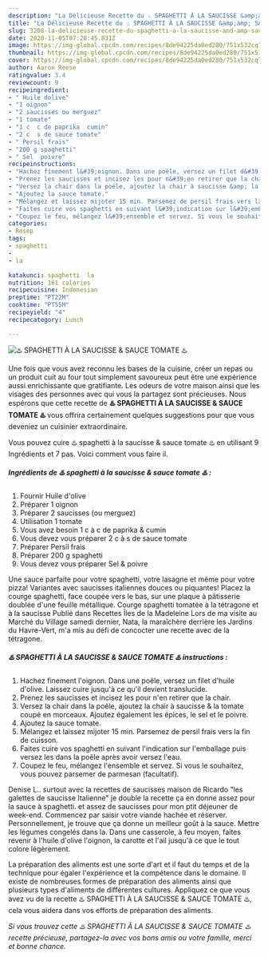 ```yaml
---
description: "La Délicieuse Recette du ♨️ SPAGHETTI À LA SAUCISSE &amp;amp; SAUCE TOMATE ♨️"
title: "La Délicieuse Recette du ♨️ SPAGHETTI À LA SAUCISSE &amp;amp; SAUCE TOMATE ♨️"
slug: 3208-la-delicieuse-recette-du-spaghetti-a-la-saucisse-and-amp-sauce-tomate
date: 2020-11-05T07:20:45.831Z
image: https://img-global.cpcdn.com/recipes/8de94225da0ed280/751x532cq70/♨️-spaghetti-a-la-saucisse-sauce-tomate-♨️-photo-principale-de-la-recette.jpg
thumbnail: https://img-global.cpcdn.com/recipes/8de94225da0ed280/751x532cq70/♨️-spaghetti-a-la-saucisse-sauce-tomate-♨️-photo-principale-de-la-recette.jpg
cover: https://img-global.cpcdn.com/recipes/8de94225da0ed280/751x532cq70/♨️-spaghetti-a-la-saucisse-sauce-tomate-♨️-photo-principale-de-la-recette.jpg
author: Aaron Reese
ratingvalue: 3.4
reviewcount: 9
recipeingredient:
- " Huile dolive"
- "1 oignon"
- "2 saucisses ou merguez"
- "1 tomate"
- "1 c  c de paprika  cumin"
- "2 c  s de sauce tomate"
- " Persil frais"
- "200 g spaghetti"
- " Sel  poivre"
recipeinstructions:
- "Hachez finement l&#39;oignon. Dans une poêle, versez un filet d&#39;huile d&#39;olive. Laissez cuire jusqu&#39;à ce qu&#39;il devient translucide."
- "Prenez les saucisses et incisez les pour n&#39;en retirer que la chair."
- "Versez la chair dans la poêle, ajoutez la chair à saucisse &amp; la tomate coupé en morceaux. Ajoutez également les épices, le sel et le poivre."
- "Ajoutez la sauce tomate."
- "Mélangez et laissez mijoter 15 min. Parsemez de persil frais vers la fin de cuisson."
- "Faites cuire vos spaghetti en suivant l&#39;indication sur l&#39;emballage puis versez les dans la poêle après avoir versez l&#39;eau."
- "Coupez le feu, mélangez l&#39;ensemble et servez. Si vous le souhaitez, vous pouvez parsemer de parmesan (facultatif)."
categories:
- Resep
tags:
- spaghetti
- 
- la

katakunci: spaghetti  la 
nutrition: 161 calories
recipecuisine: Indonesian
preptime: "PT22M"
cooktime: "PT55M"
recipeyield: "4"
recipecategory: Lunch

---
```



![♨️ SPAGHETTI À LA SAUCISSE &amp; SAUCE TOMATE ♨️](https://img-global.cpcdn.com/recipes/8de94225da0ed280/751x532cq70/♨️-spaghetti-a-la-saucisse-sauce-tomate-♨️-photo-principale-de-la-recette.jpg)

Une fois que vous avez reconnu les bases de la cuisine, créer un repas ou un produit cuit au four tout simplement savoureux peut être une expérience aussi enrichissante que gratifiante. Les odeurs de votre maison ainsi que les visages des personnes avec qui vous la partagez sont précieuses. Nous espérons que cette recette de <strong> ♨️ SPAGHETTI À LA SAUCISSE &amp; SAUCE TOMATE ♨️ </strong> vous offrira certainement quelques suggestions pour que vous deveniez un cuisinier extraordinaire.

<!--inarticleads1-->

Vous pouvez cuire ♨️ spaghetti à la saucisse &amp; sauce tomate ♨️ en utilisant 9 Ingrédients et 7 pas. Voici comment vous faire il.

##### Ingrédients de ♨️ spaghetti à la saucisse &amp; sauce tomate ♨️ :

1. Fournir  Huile d&#39;olive
1. Préparer 1 oignon
1. Préparer 2 saucisses (ou merguez)
1. Utilisation 1 tomate
1. Vous avez besoin 1 c à c de paprika &amp; cumin
1. Vous devez vous préparer 2 c à s de sauce tomate
1. Préparer  Persil frais
1. Préparer 200 g spaghetti
1. Vous devez vous préparer  Sel &amp; poivre


Une sauce parfaite pour votre spaghetti, votre lasagne et même pour votre pizza! Variantes avec saucisses italiennes douces ou piquantes! Placez la courge spaghetti, face coupée vers le bas, sur une plaque à pâtisserie doublée d&#39;une feuille métallique. Courge spaghetti tomatée à la tétragone et à la saucisse Publié dans Recettes Îles de la Madeleine Lors de ma visite au Marché du Village samedi dernier, Nata, la maraîchère derrière les Jardins du Havre-Vert, m&#39;a mis au défi de concocter une recette avec de la tétragone. 

<!--inarticleads2-->

##### ♨️ SPAGHETTI À LA SAUCISSE &amp; SAUCE TOMATE ♨️ instructions :

1. Hachez finement l&#39;oignon. Dans une poêle, versez un filet d&#39;huile d&#39;olive. Laissez cuire jusqu&#39;à ce qu&#39;il devient translucide.
1. Prenez les saucisses et incisez les pour n&#39;en retirer que la chair.
1. Versez la chair dans la poêle, ajoutez la chair à saucisse &amp; la tomate coupé en morceaux. Ajoutez également les épices, le sel et le poivre.
1. Ajoutez la sauce tomate.
1. Mélangez et laissez mijoter 15 min. Parsemez de persil frais vers la fin de cuisson.
1. Faites cuire vos spaghetti en suivant l&#39;indication sur l&#39;emballage puis versez les dans la poêle après avoir versez l&#39;eau.
1. Coupez le feu, mélangez l&#39;ensemble et servez. Si vous le souhaitez, vous pouvez parsemer de parmesan (facultatif).


Denise L.. surtout avec la recettes de saucisses maison de Ricardo &#34;les galettes de saucisse Italienne&#34; je double la recette ça en donne assez pour la sauce à spaghetti. et assez de saucisses pour mon ptit déjeuner de week-end. Commencez par saisir votre viande hachée et réserver. Personnellement, je trouve que ça donne un meilleur goût à la sauce. Mettre les légumes congelés dans la. Dans une casserole, à feu moyen, faites revenir à l&#39;huile d&#39;olive l&#39;oignon, la carotte et l&#39;ail jusqu&#39;à ce que le tout colore légèrement. 

<!--inarticleads1-->

<p>
La préparation des aliments est une sorte d'art et il faut du temps et de la technique pour égaler l'expérience et la compétence dans le domaine. Il existe de nombreuses formes de préparation des aliments ainsi que plusieurs types d'aliments de différentes cultures. Appliquez ce que vous avez vu de la recette ♨️ SPAGHETTI À LA SAUCISSE &amp; SAUCE TOMATE ♨️, cela vous aidera dans vos efforts de préparation des aliments.
</p>

<p>
<i>Si vous trouvez cette ♨️ SPAGHETTI À LA SAUCISSE &amp; SAUCE TOMATE ♨️ recette précieuse, partagez-la avec vos bons amis ou votre famille, merci et bonne chance.</i>
</p>
